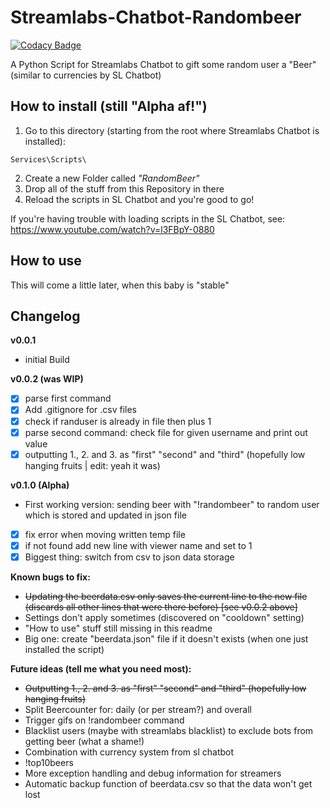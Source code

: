Streamlabs-Chatbot-Randombeer
=============================

[![Codacy Badge](https://api.codacy.com/project/badge/Grade/801907104a8a466eaf42e0362cb9f7b1)](https://app.codacy.com/app/rialDave/Streamlabs-Chatbot-Randombeer?utm_source=github.com&utm_medium=referral&utm_content=rialDave/Streamlabs-Chatbot-Randombeer&utm_campaign=Badge_Grade_Dashboard)

A Python Script for Streamlabs Chatbot to gift some random user a "Beer" (similar to currencies by SL Chatbot)

How to install (still "Alpha af!") 
----------------------------------

1. Go to this directory (starting from the root where Streamlabs Chatbot is installed):

```plain
Services\Scripts\
```

2. Create a new Folder called _"RandomBeer"_
3. Drop all of the stuff from this Repository in there
4. Reload the scripts in SL Chatbot and you're good to go!

If you're having trouble with loading scripts in the SL Chatbot, see: https://www.youtube.com/watch?v=l3FBpY-0880

How to use
------------

This will come a little later, when this baby is "stable"

Changelog
---------

**v0.0.1**

  * initial Build

**v0.0.2 (was WIP)**

  * [x] parse first command
  * [x] Add .gitignore for .csv files
  * [x] check if randuser is already in file then plus 1
  * [x] parse second command: check file for given username and print out value
  * [x] outputting 1., 2. and 3. as "first" "second" and "third" (hopefully low hanging fruits | edit: yeah it was)

**v0.1.0 (Alpha)**

  * First working version: sending beer with "!randombeer" to random user which is stored and updated in json file
  * [x] fix error when moving written temp file
  * [x] if not found add new line with viewer name and set to 1
  * [x] Biggest thing: switch from csv to json data storage

**Known bugs to fix:**

  * <s>Updating the beerdata.csv only saves the current line to the new file (discards all other lines that were there before) [see v0.0.2 above]</s>
  * Settings don't apply sometimes (discovered on "cooldown" setting)
  * "How to use" stuff still missing in this readme
  * Big one: create "beerdata.json" file if it doesn't exists (when one just installed the script)

**Future ideas (tell me what you need most):**

  * <s>Outputting 1., 2. and 3. as "first" "second" and "third" (hopefully low hanging fruits)</s>
  * Split Beercounter for: daily (or per stream?) and overall
  * Trigger gifs on !randombeer command
  * Blacklist users (maybe with streamlabs blacklist) to exclude bots from getting beer (what a shame!)
  * Combination with currency system from sl chatbot
  * !top10beers
  * More exception handling and debug information for streamers
  * Automatic backup function of beerdata.csv so that the data won't get lost
